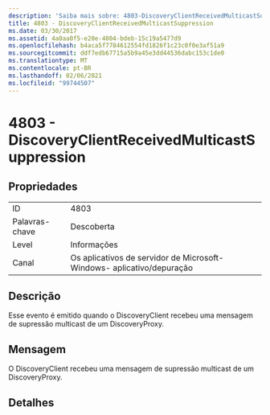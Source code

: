 ```yaml
---
description: 'Saiba mais sobre: 4803-DiscoveryClientReceivedMulticastSuppression'
title: 4803 - DiscoveryClientReceivedMulticastSuppression
ms.date: 03/30/2017
ms.assetid: 4a0aa0f5-e20e-4004-bdeb-15c19a5477d9
ms.openlocfilehash: b4aca5f7784612554fd1826f1c23c0f0e3af51a9
ms.sourcegitcommit: ddf7edb67715a5b9a45e3dd44536dabc153c1de0
ms.translationtype: MT
ms.contentlocale: pt-BR
ms.lasthandoff: 02/06/2021
ms.locfileid: "99744507"
---
```

# <a name="4803---discoveryclientreceivedmulticastsuppression"></a>4803 - DiscoveryClientReceivedMulticastSuppression

## <a name="properties"></a>Propriedades  
  
|||  
|-|-|  
|ID|4803|  
|Palavras-chave|Descoberta|  
|Level|Informações|  
|Canal|Os aplicativos de servidor de Microsoft-Windows- aplicativo/depuração|  
  
## <a name="description"></a>Descrição  

 Esse evento é emitido quando o DiscoveryClient recebeu uma mensagem de supressão multicast de um DiscoveryProxy.  
  
## <a name="message"></a>Mensagem  

 O DiscoveryClient recebeu uma mensagem de supressão multicast de um DiscoveryProxy.  
  
## <a name="details"></a>Detalhes
